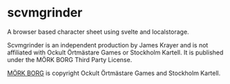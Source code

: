 # scvmgrinder

A browser based character sheet using svelte and localstorage.

Scvmgrinder is an independent production by James Krayer and is not affiliated with Ockult Örtmästare Games or Stockholm Kartell. It is published under the MÖRK BORG Third Party License.

[MÖRK BORG](https://morkborg.com/) is copyright Ockult Örtmästare Games and Stockholm Kartell.
